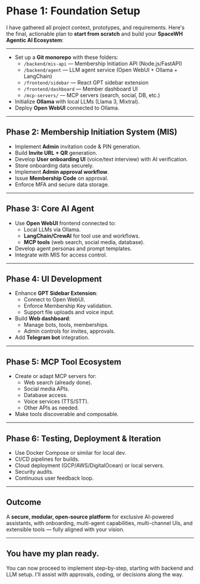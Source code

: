 # Phase 1: Foundation Setup

I have gathered all project context, prototypes, and requirements. Here's the final, actionable plan to **start from scratch** and build your **SpaceWH Agentic AI Ecosystem**:

---

- Set up a **Git monorepo** with these folders:
    - `/backend/mis-api` — Membership Initiation API (Node.js/FastAPI)
    - `/backend/agent` — LLM agent service (Open WebUI + Ollama + LangChain)
    - `/frontend/sidebar` — React GPT sidebar extension
    - `/frontend/dashboard` — Member dashboard UI
    - `/mcp-servers/` — MCP servers (search, social, DB, etc.)
- Initialize **Ollama** with local LLMs (Llama 3, Mixtral).
- Deploy **Open WebUI** connected to Ollama.

---

## **Phase 2: Membership Initiation System (MIS)**

- Implement **Admin** invitation code & PIN generation.
- Build **Invite URL + QR** generation.
- Develop **User onboarding UI** (voice/text interview) with AI verification.
- Store onboarding data securely.
- Implement **Admin approval workflow**.
- Issue **Membership Code** on approval.
- Enforce MFA and secure data storage.

---

## **Phase 3: Core AI Agent**

- Use **Open WebUI** frontend connected to:
    - Local LLMs via Ollama.
    - **LangChain/CrewAI** for tool use and workflows.
    - **MCP tools** (web search, social media, database).
- Develop agent personas and prompt templates.
- Integrate with MIS for access control.

---

## **Phase 4: UI Development**

- Enhance **GPT Sidebar Extension**:
    - Connect to Open WebUI.
    - Enforce Membership Key validation.
    - Support file uploads and voice input.
- Build **Web dashboard**:
    - Manage bots, tools, memberships.
    - Admin controls for invites, approvals.
- Add **Telegram bot** integration.

---

## **Phase 5: MCP Tool Ecosystem**

- Create or adapt MCP servers for:
    - Web search (already done).
    - Social media APIs.
    - Database access.
    - Voice services (TTS/STT).
    - Other APIs as needed.
- Make tools discoverable and composable.

---

## **Phase 6: Testing, Deployment & Iteration**

- Use Docker Compose or similar for local dev.
- CI/CD pipelines for builds.
- Cloud deployment (GCP/AWS/DigitalOcean) or local servers.
- Security audits.
- Continuous user feedback loop.

---

## **Outcome**

A **secure, modular, open-source platform** for exclusive AI-powered assistants, with onboarding, multi-agent capabilities, multi-channel UIs, and extensible tools — fully aligned with your vision.

---

## **You have my plan ready.**

You can now proceed to implement step-by-step, starting with backend and LLM setup. I'll assist with approvals, coding, or decisions along the way.